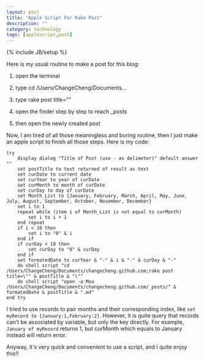 ```yaml
---
layout: post
title: "Apple Script For Rake Post"
description: ""
category: technology
tags: [applescript,post]
---
```

{% include JB/setup %}


Here is my usual routine to make a post for this blog:


1. open the terminal


2. type cd /Users/ChangeCheng/Documents...


3. type rake post title=""


4. open the finder step by step to reach _posts


5. then open the newly created post


Now, I am tired of all those meaningless and boring routine, then I just make an apple script to finish all those steps. Here is my code:


	try		display dialog "Title of Post (use - as delimeter)" default answer ""		set postTitle to text returned of result as text		set curDate to current date		set curYear to year of curDate		set curMonth to month of curDate		set curDay to day of curDate		set Month_List to {January, February, March, April, May, June, July, August, September, October, November, December}		set i to 1		repeat while (item i of Month_List is not equal to curMonth)			set i to i + 1		end repeat		if i < 10 then			set i to "0" & i		end if		if curDay < 10 then			set curDay to "0" & curDay		end if		set formatedDate to curYear & "-" & i & "-" & curDay & "-"		do shell script "cd /Users/ChangeCheng/Documents/changecheng.github.com;rake post title=\"" & postTitle & "\""		do shell script "open -a Mou /Users/ChangeCheng/Documents/changecheng.github.com/_posts/" & formatedDate & postTitle & ".md"	end try
	
	
I tried to use records to pair months and their corresponding index, like `set myRecord to {January:1,February:2}`. However, it is quite query that records can't be associated by variable, but only the key directly. For example, `January of myRecord` returns 1, but curMonth which equals to January instead will return error.
Anyway, it's very quick and convenient to use a script, and I quite enjoy this!!